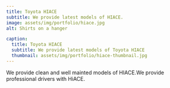 ```yaml
---
title: Toyota HIACE
subtitle: We provide latest models of HIACE.
image: assets/img/portfolio/hiace.jpg
alt: Shirts on a hanger

caption:
  title: Toyota HIACE
  subtitle: We provide latest models of Toyota HIACE
  thumbnail: assets/img/portfolio/hiace-thumbnail.jpg
---
```

We provide clean and well mainted models of HIACE.We provide professional drivers with HiACE.
